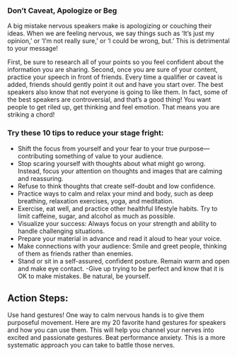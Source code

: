 ### Don’t Caveat, Apologize or Beg
A big mistake nervous speakers make is apologizing or couching their ideas. When we are feeling nervous, we say things such as ‘It’s just my opinion,’ or ‘I’m not really sure,’ or ‘I could be wrong, but.’ This is detrimental to your message!

First, be sure to research all of your points so you feel confident about the information you are sharing. Second, once you are sure of your content, practice your speech in front of friends. Every time a qualifier or caveat is added, friends should gently point it out and have you start over. The best speakers also know that not everyone is going to like them. In fact, some of the best speakers are controversial, and that’s a good thing! You want people to get riled up, get thinking and feel emotion. That means you are striking a chord!

### Try these 10 tips to reduce your stage fright:

- Shift the focus from yourself and your fear to your true purpose—contributing something of value to your audience.
- Stop scaring yourself with thoughts about what might go wrong. Instead, focus your attention on thoughts and images that are calming and reassuring.
- Refuse to think thoughts that create self-doubt and low confidence.
- Practice ways to calm and relax your mind and body, such as deep breathing, relaxation exercises, yoga, and meditation.
- Exercise, eat well, and practice other healthful lifestyle habits. Try to limit caffeine, sugar, and alcohol as much as possible.
- Visualize your success: Always focus on your strength and ability to handle challenging situations.
- Prepare your material in advance and read it aloud to hear your voice.
- Make connections with your audience: Smile and greet people, thinking of them as friends rather than enemies.
- Stand or sit in a self-assured, confident posture. Remain warm and open and make eye contact.
 -Give up trying to be perfect and know that it is OK to make mistakes. Be natural, be yourself.
 
 
## Action Steps:

Use hand gestures! One way to calm nervous hands is to give them purposeful movement. Here are my 20 favorite hand gestures for speakers and how you can use them. This will help you channel your nerves into excited and passionate gestures.
Beat performance anxiety. This is a more systematic approach you can take to battle those nerves.


 
